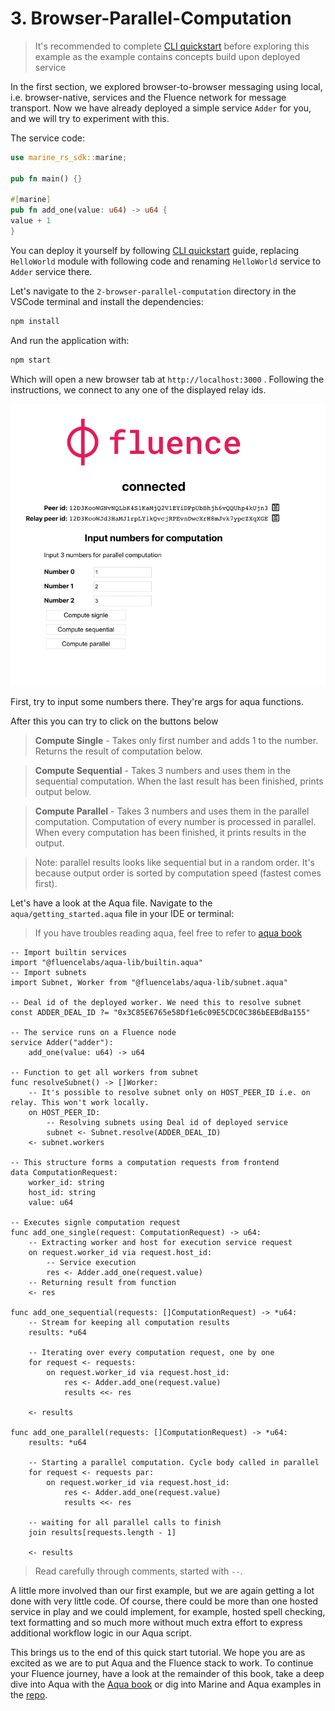 # 3. Browser-Parallel-Computation

> It's recommended to complete [CLI quickstart](https://fluence.dev/docs/build/get-started) before exploring this example as the example contains concepts build upon deployed service 

In the first section, we explored browser-to-browser messaging using local, i.e. browser-native, services and the Fluence network for message transport. Now we have already deployed a simple service `Adder` for you, and we will try to experiment with this.

The service code:

```rust
use marine_rs_sdk::marine;

pub fn main() {}

#[marine]
pub fn add_one(value: u64) -> u64 {
value + 1
}
```

You can deploy it yourself by following [CLI quickstart](https://fluence.dev/docs/build/get-started) guide, replacing `HelloWorld` module with following code and renaming `HelloWorld` service to `Adder` service there.

Let's navigate to the `2-browser-parallel-computation` directory in the VSCode terminal and install the dependencies:

```sh
npm install
```

And run the application with:

```sh
npm start
```

Which will open a new browser tab at `http://localhost:3000` . Following the instructions, we connect to any one of the displayed relay ids.

![Browser To Service Implementation](./assets/Browser-Parallel-Computation.png)

First, try to input some numbers there. They're args for aqua functions.

After this you can try to click on the buttons below

> **Compute Single** - Takes only first number and adds 1 to the number. Returns the result of computation below.

> **Compute Sequential** - Takes 3 numbers and uses them in the sequential computation. When the last result has been finished, prints output below.

> **Compute Parallel** - Takes 3 numbers and uses them in the parallel computation. Computation of every number is processed in parallel. When every computation has been finished, it prints results in the output.

> Note: parallel results looks like sequential but in a random order. It's because output order is sorted by computation speed (fastest comes first).

Let's have a look at the Aqua file. Navigate to the `aqua/getting_started.aqua` file in your IDE or terminal:

> If you have troubles reading aqua, feel free to refer to [aqua book](https://fluence.dev/docs/aqua-book/introduction)

```aqua
-- Import builtin services
import "@fluencelabs/aqua-lib/builtin.aqua"
-- Import subnets
import Subnet, Worker from "@fluencelabs/aqua-lib/subnet.aqua"

-- Deal id of the deployed worker. We need this to resolve subnet 
const ADDER_DEAL_ID ?= "0x3C85E6765e58Df1e6c09E5CDC0C386bEEBdBa155"

-- The service runs on a Fluence node
service Adder("adder"):
    add_one(value: u64) -> u64

-- Function to get all workers from subnet
func resolveSubnet() -> []Worker:
    -- It's possible to resolve subnet only on HOST_PEER_ID i.e. on relay. This won't work locally.
    on HOST_PEER_ID:
        -- Resolving subnets using Deal id of deployed service
        subnet <- Subnet.resolve(ADDER_DEAL_ID)
    <- subnet.workers

-- This structure forms a computation requests from frontend
data ComputationRequest:
    worker_id: string
    host_id: string
    value: u64

-- Executes signle computation request
func add_one_single(request: ComputationRequest) -> u64:
    -- Extracting worker and host for execution service request
    on request.worker_id via request.host_id:
        -- Service execution
        res <- Adder.add_one(request.value)
    -- Returning result from function
    <- res

func add_one_sequential(requests: []ComputationRequest) -> *u64:
    -- Stream for keeping all computation results
    results: *u64

    -- Iterating over every computation request, one by one
    for request <- requests:
        on request.worker_id via request.host_id:
            res <- Adder.add_one(request.value)
            results <<- res

    <- results

func add_one_parallel(requests: []ComputationRequest) -> *u64:
    results: *u64

    -- Starting a parallel computation. Cycle body called in parallel
    for request <- requests par:
        on request.worker_id via request.host_id:
            res <- Adder.add_one(request.value)
            results <<- res

    -- waiting for all parallel calls to finish
    join results[requests.length - 1]

    <- results
```

> Read carefully through comments, started with `--`.

A little more involved than our first example, but we are again getting a lot done with very little code. Of course, there could be more than one hosted service in play and we could implement, for example, hosted spell checking, text formatting and so much more without much extra effort to express additional workflow logic in our Aqua script.

This brings us to the end of this quick start tutorial. We hope you are as excited as we are to put Aqua and the Fluence stack to work. To continue your Fluence journey, have a look at the remainder of this book, take a deep dive into Aqua with the [Aqua book](../../../aqua-book/introduction.md) or dig into Marine and Aqua examples in the [repo](https://github.com/fluencelabs/examples).
